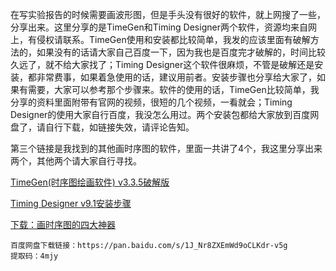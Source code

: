 在写实验报告的时候需要画波形图，但是手头没有很好的软件，就上网搜了一些，分享出来。这里分享的是TimeGen和Timing Designer两个软件，资源均来自网上，有侵权请联系。TimeGen使用和安装都比较简单，我发的应该里面有破解方法的，如果没有的话请大家自己百度一下，因为我也是百度完才破解的，时间比较久远了，就不给大家找了；Timing Designer这个软件很麻烦，不管是破解还是安装，都非常费事，如果着急使用的话，建议用前者。安装步骤也分享给大家了，如果有需要，大家可以参考那个步骤来。软件的使用的话，TimeGen比较简单，我分享的资料里面附带有官网的视频，很短的几个视频，一看就会；Timing Designer的使用大家自行百度，我没怎么用过。两个安装包都给大家放到百度网盘了，请自行下载，如链接失效，请评论告知。

第三个链接是我找到的其他画时序图的软件，里面一共讲了4个，我这里分享出来两个，其他两个请大家自行寻找。

[TimeGen(时序图绘画软件) v3.3.5破解版](http://www.ddooo.com/softdown/140273.htm)

[Timing Designer v9.1安装步骤](https://wenku.baidu.com/view/ecf7c02558fb770bf78a55bf.html)

[下载：画时序图的四大神器](https://mbb.eet-china.com/forum/topic/32409_1_1.html)

```
百度网盘下载链接：https://pan.baidu.com/s/1J_Nr8ZXEmWd9oCLKdr-v5g 
提取码：4mjy
```

